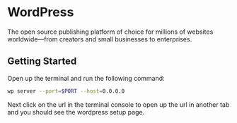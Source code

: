 # WordPress

The open source publishing platform of choice for millions of websites worldwide—from creators and small businesses to enterprises.

## Getting Started

Open up the terminal and run the following command:

```bash
wp server --port=$PORT --host=0.0.0.0
```

Next click on the url in the terminal console to open up the url in another tab and you should see the wordpress setup page.
